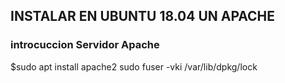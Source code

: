 ## INSTALAR EN UBUNTU 18.04 UN APACHE 

### introcuccion Servidor Apache

$sudo apt install apache2
sudo fuser -vki /var/lib/dpkg/lock
